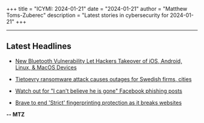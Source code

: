 +++
title = "ICYMI: 2024-01-21"
date = "2024-01-21"
author = "Matthew Toms-Zuberec"
description = "Latest stories in cybersecurity for 2024-01-21"
+++

---------------------------------------------------------------------------
## Latest Headlines
- [New Bluetooth Vulnerability Let Hackers Takeover of iOS, Android, Linux, & MacOS Devices](https://cybersecuritynews.com/bluetooth-flaw-hackers-takeover/)

- [Tietoevry ransomware attack causes outages for Swedish firms, cities](https://www.bleepingcomputer.com/news/security/tietoevry-ransomware-attack-causes-outages-for-swedish-firms-cities/)

- [Watch out for "I can't believe he is gone" Facebook phishing posts](https://www.bleepingcomputer.com/news/security/watch-out-for-i-cant-believe-he-is-gone-facebook-phishing-posts/)

- [Brave to end 'Strict' fingerprinting protection as it breaks websites](https://www.bleepingcomputer.com/news/security/brave-to-end-strict-fingerprinting-protection-as-it-breaks-websites/)

**-- MTZ**